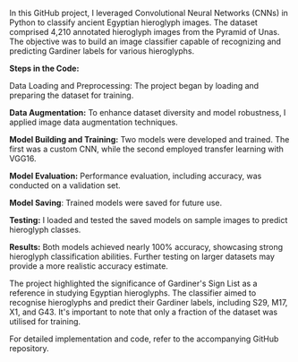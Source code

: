 In this GitHub project, I leveraged Convolutional Neural Networks (CNNs) in Python to classify ancient Egyptian hieroglyph images. The dataset comprised 4,210 annotated hieroglyph images from the Pyramid of Unas. The objective was to build an image classifier capable of recognizing and predicting Gardiner labels for various hieroglyphs.

**Steps in the Code:**

Data Loading and Preprocessing: The project began by loading and preparing the dataset for training.

**Data Augmentation:** To enhance dataset diversity and model robustness, I applied image data augmentation techniques.

**Model Building and Training:** Two models were developed and trained. The first was a custom CNN, while the second employed transfer learning with VGG16.

**Model Evaluation:** Performance evaluation, including accuracy, was conducted on a validation set.

**Model Saving**: Trained models were saved for future use.

**Testing:** I loaded and tested the saved models on sample images to predict hieroglyph classes.

**Results:** Both models achieved nearly 100% accuracy, showcasing strong hieroglyph classification abilities. Further testing on larger datasets may provide a more realistic accuracy estimate.

The project highlighted the significance of Gardiner's Sign List as a reference in studying Egyptian hieroglyphs. The classifier aimed to recognise hieroglyphs and predict their Gardiner labels, including S29, M17, X1, and G43. It's important to note that only a fraction of the dataset was utilised for training.

For detailed implementation and code, refer to the accompanying GitHub repository.

